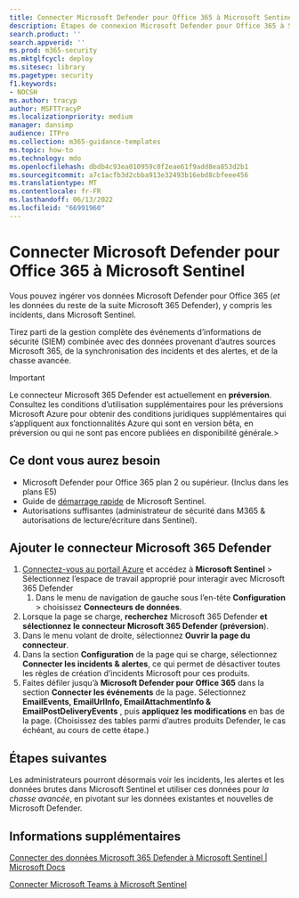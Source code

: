 ```yaml
---
title: Connecter Microsoft Defender pour Office 365 à Microsoft Sentinel
description: Étapes de connexion Microsoft Defender pour Office 365 à Sentinel. Ajoutez vos données Microsoft Defender pour Office 365 (*et* les données du reste de la suite Microsoft 365 Defender), y compris les incidents, à Microsoft Sentinel pour un seul volet de sécurité.
search.product: ''
search.appverid: ''
ms.prod: m365-security
ms.mktglfcycl: deploy
ms.sitesec: library
ms.pagetype: security
f1.keywords:
- NOCSH
ms.author: tracyp
author: MSFTTracyP
ms.localizationpriority: medium
manager: dansimp
audience: ITPro
ms.collection: m365-guidance-templates
ms.topic: how-to
ms.technology: mdo
ms.openlocfilehash: dbdb4c93ea010959c8f2eae61f9add8ea853d2b1
ms.sourcegitcommit: a7c1acfb3d2cbba913e32493b16ebd8cbfeee456
ms.translationtype: MT
ms.contentlocale: fr-FR
ms.lasthandoff: 06/13/2022
ms.locfileid: "66991960"
---
```

# <a name="connect-microsoft-defender-for-office-365-to-microsoft-sentinel"></a>Connecter Microsoft Defender pour Office 365 à Microsoft Sentinel

Vous pouvez ingérer vos données Microsoft Defender pour Office 365 (*et* les données du reste de la suite Microsoft 365 Defender), y compris les incidents, dans Microsoft Sentinel.

Tirez parti de la gestion complète des événements d’informations de sécurité (SIEM) combinée avec des données provenant d’autres sources Microsoft 365, de la synchronisation des incidents et des alertes, et de la chasse avancée.

> [!IMPORTANT]
> Le connecteur Microsoft 365 Defender est actuellement en **préversion**. Consultez les conditions d’utilisation supplémentaires pour les préversions Microsoft Azure pour obtenir des conditions juridiques supplémentaires qui s’appliquent aux fonctionnalités Azure qui sont en version bêta, en préversion ou qui ne sont pas encore publiées en disponibilité générale.>

## <a name="what-you-will-need"></a>Ce dont vous aurez besoin
- Microsoft Defender pour Office 365 plan 2 ou supérieur. (Inclus dans les plans E5)
- Guide de [démarrage rapide](/azure/sentinel/quickstart-onboard) de Microsoft Sentinel.
- Autorisations suffisantes (administrateur de sécurité dans M365 & autorisations de lecture/écriture dans Sentinel).

## <a name="add-the-microsoft-365-defender-connector"></a>Ajouter le connecteur Microsoft 365 Defender
1. [Connectez-vous au portail Azure](https://portal.azure.com) et accédez à **Microsoft Sentinel** > Sélectionnez l’espace de travail approprié pour interagir avec Microsoft 365 Defender
    1. Dans le menu de navigation de gauche sous l’en-tête **Configuration** > choisissez **Connecteurs de données**.
2. Lorsque la page se charge, **recherchez** Microsoft 365 Defender **et sélectionnez le connecteur Microsoft 365 Defender (préversion**).
3. Dans le menu volant de droite, sélectionnez **Ouvrir la page du connecteur**.
4. Dans la section **Configuration** de la page qui se charge, sélectionnez **Connecter les incidents & alertes**, ce qui permet de désactiver toutes les règles de création d’incidents Microsoft pour ces produits.
5. Faites défiler jusqu’à **Microsoft Defender pour Office 365** dans la section **Connecter les événements** de la page. Sélectionnez **EmailEvents, EmailUrlInfo, EmailAttachmentInfo & EmailPostDeliveryEvents** , puis  **appliquez les modifications** en bas de la page. (Choisissez des tables parmi d’autres produits Defender, le cas échéant, au cours de cette étape.)

## <a name="next-steps"></a>Étapes suivantes

Les administrateurs pourront désormais voir les incidents, les alertes et les données brutes dans Microsoft Sentinel et utiliser ces données pour *la chasse avancée*, en pivotant sur les données existantes et nouvelles de Microsoft Defender.

## <a name="more-information"></a>Informations supplémentaires

[Connecter des données Microsoft 365 Defender à Microsoft Sentinel | Microsoft Docs](/azure/sentinel/connect-microsoft-365-defender?tabs=MDE)

[Connecter Microsoft Teams à Microsoft Sentinel](/microsoftteams/teams-sentinel-guide)
